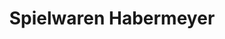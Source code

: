 ---
title: "Spielwaren Habermeyer"
url: /neuburg-an-der-donau/spielwaren-habermeyer/
shop: Spielzeug
---